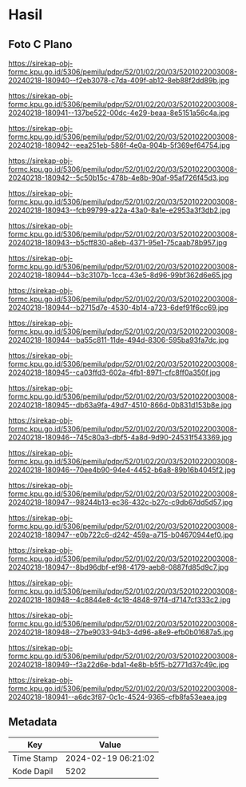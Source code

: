 # Hasil

## Foto C Plano

https://sirekap-obj-formc.kpu.go.id/5306/pemilu/pdpr/52/01/02/20/03/5201022003008-20240218-180940--f2eb3078-c7da-409f-ab12-8eb88f2dd89b.jpg

https://sirekap-obj-formc.kpu.go.id/5306/pemilu/pdpr/52/01/02/20/03/5201022003008-20240218-180941--137be522-00dc-4e29-beaa-8e5151a56c4a.jpg

https://sirekap-obj-formc.kpu.go.id/5306/pemilu/pdpr/52/01/02/20/03/5201022003008-20240218-180942--eea251eb-586f-4e0a-904b-5f369ef64754.jpg

https://sirekap-obj-formc.kpu.go.id/5306/pemilu/pdpr/52/01/02/20/03/5201022003008-20240218-180942--5c50b15c-478b-4e8b-90af-95af726f45d3.jpg

https://sirekap-obj-formc.kpu.go.id/5306/pemilu/pdpr/52/01/02/20/03/5201022003008-20240218-180943--fcb99799-a22a-43a0-8a1e-e2953a3f3db2.jpg

https://sirekap-obj-formc.kpu.go.id/5306/pemilu/pdpr/52/01/02/20/03/5201022003008-20240218-180943--b5cff830-a8eb-4371-95e1-75caab78b957.jpg

https://sirekap-obj-formc.kpu.go.id/5306/pemilu/pdpr/52/01/02/20/03/5201022003008-20240218-180944--b3c3107b-1cca-43e5-8d96-99bf362d6e65.jpg

https://sirekap-obj-formc.kpu.go.id/5306/pemilu/pdpr/52/01/02/20/03/5201022003008-20240218-180944--b2715d7e-4530-4b14-a723-6def91f6cc69.jpg

https://sirekap-obj-formc.kpu.go.id/5306/pemilu/pdpr/52/01/02/20/03/5201022003008-20240218-180944--ba55c811-11de-494d-8306-595ba93fa7dc.jpg

https://sirekap-obj-formc.kpu.go.id/5306/pemilu/pdpr/52/01/02/20/03/5201022003008-20240218-180945--ca03ffd3-602a-4fb1-8971-cfc8ff0a350f.jpg

https://sirekap-obj-formc.kpu.go.id/5306/pemilu/pdpr/52/01/02/20/03/5201022003008-20240218-180945--db63a9fa-49d7-4510-866d-0b831d153b8e.jpg

https://sirekap-obj-formc.kpu.go.id/5306/pemilu/pdpr/52/01/02/20/03/5201022003008-20240218-180946--745c80a3-dbf5-4a8d-9d90-24531f543369.jpg

https://sirekap-obj-formc.kpu.go.id/5306/pemilu/pdpr/52/01/02/20/03/5201022003008-20240218-180946--70ee4b90-94e4-4452-b6a8-89b16b4045f2.jpg

https://sirekap-obj-formc.kpu.go.id/5306/pemilu/pdpr/52/01/02/20/03/5201022003008-20240218-180947--98244b13-ec36-432c-b27c-c9db67dd5d57.jpg

https://sirekap-obj-formc.kpu.go.id/5306/pemilu/pdpr/52/01/02/20/03/5201022003008-20240218-180947--e0b722c6-d242-459a-a715-b04670944ef0.jpg

https://sirekap-obj-formc.kpu.go.id/5306/pemilu/pdpr/52/01/02/20/03/5201022003008-20240218-180947--8bd96dbf-ef98-4179-aeb8-0887fd85d9c7.jpg

https://sirekap-obj-formc.kpu.go.id/5306/pemilu/pdpr/52/01/02/20/03/5201022003008-20240218-180948--4c8844e8-4c18-4848-97f4-d7147cf333c2.jpg

https://sirekap-obj-formc.kpu.go.id/5306/pemilu/pdpr/52/01/02/20/03/5201022003008-20240218-180948--27be9033-94b3-4d96-a8e9-efb0b01687a5.jpg

https://sirekap-obj-formc.kpu.go.id/5306/pemilu/pdpr/52/01/02/20/03/5201022003008-20240218-180949--f3a22d6e-bda1-4e8b-b5f5-b2771d37c49c.jpg

https://sirekap-obj-formc.kpu.go.id/5306/pemilu/pdpr/52/01/02/20/03/5201022003008-20240218-180941--a6dc3f87-0c1c-4524-9365-cfb8fa53eaea.jpg


## Metadata

| Key        | Value               |
| ---------- | ------------------- |
| Time Stamp | 2024-02-19 06:21:02 |
| Kode Dapil | 5202                |



